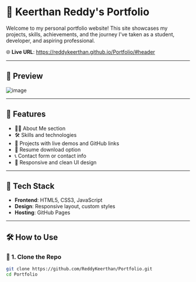 # 💼 Keerthan Reddy's Portfolio

Welcome to my personal portfolio website! This site showcases my projects, skills, achievements, and the journey I've taken as a student, developer, and aspiring professional.

🌐 **Live URL**: https://reddykeerthan.github.io/Portfolio/#header

---

## 📸 Preview

![image](https://github.com/user-attachments/assets/7c141a50-920b-472e-8bbb-e8115ad25ffc)


---

## 🚀 Features

- 🧑‍💻 About Me section
- 🛠️ Skills and technologies
- 📂 Projects with live demos and GitHub links
- 📜 Resume download option
- 📞 Contact form or contact info
- 🌙 Responsive and clean UI design

---

## 🧰 Tech Stack

- **Frontend**: HTML5, CSS3, JavaScript
- **Design**: Responsive layout, custom styles
- **Hosting**: GitHub Pages 

---

## 🛠️ How to Use

### 🔧 1. Clone the Repo

```bash
git clone https://github.com/ReddyKeerthan/Portfolio.git
cd Portfolio
